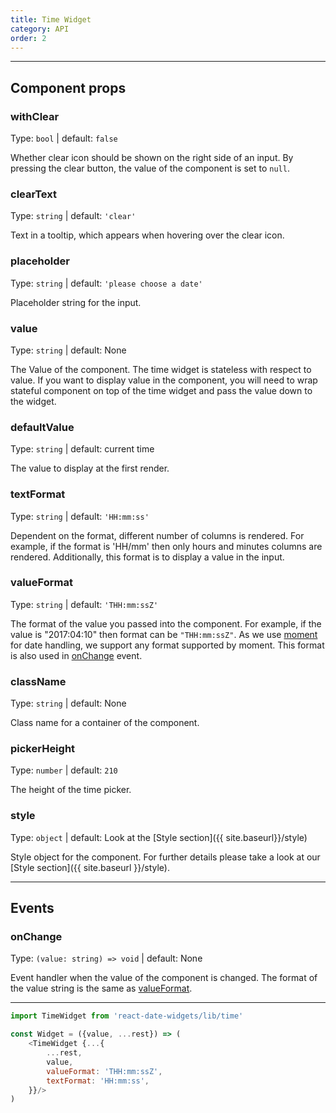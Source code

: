 ```yaml
---
title: Time Widget
category: API
order: 2
---
```


<div id="time-widget-api"></div>
<script>
  window.renderTime('time-widget-api')
</script>

---

## Component props

### withClear
Type: `bool` | default: `false`

Whether clear icon should be shown on the right side of an input. By pressing the clear button, the value of the component is set to `null`.

### clearText
Type: `string` | default: `'clear'`

Text in a tooltip, which appears when hovering over the clear icon.

### placeholder
Type: `string` | default: `'please choose a date'`

Placeholder string for the input.

### value
Type: `string` | default: None

The Value of the component. The time widget is stateless with respect to value. If you want to display value in the component, you will need to wrap stateful component on top of the time widget and pass the value down to the widget.

### defaultValue
Type: `string` | default: current time

The value to display at the first render.

### textFormat
Type: `string` | default: `'HH:mm:ss'`

Dependent on the format, different number of columns is rendered. For example, if the format is 'HH/mm' then only hours and minutes columns are rendered. Additionally, this format is to display a value in the input.

### valueFormat
Type: `string` | default: `'THH:mm:ssZ'`

The format of the value you passed into the component. For example, if the value is "2017:04:10" then format can be `"THH:mm:ssZ"`. As we use [moment](https://momentjs.com/docs/) for date handling, we support any format supported by moment. This format is also used in [onChange](#onchange) event.

### className
Type: `string` | default: None

Class name for a container of the component.

### pickerHeight
Type: `number` | default: `210`

The height of the time picker.

### style
Type: `object` | default: Look at the [Style section]({{ site.baseurl}}/style)

Style object for the component. For further details please take a look at our [Style section]({{ site.baseurl }}/style).

---

## Events

### onChange
Type: `(value: string) => void` | default: None

Event handler when the value of the component is changed. The format of the value string is the same as [valueFormat](#valueformat).


---
```js
import TimeWidget from 'react-date-widgets/lib/time'

const Widget = ({value, ...rest}) => (
    <TimeWidget {...{
        ...rest,
        value,
        valueFormat: 'THH:mm:ssZ',
        textFormat: 'HH:mm:ss',
    }}/>
)
```

<div id='time-widget'></div>
